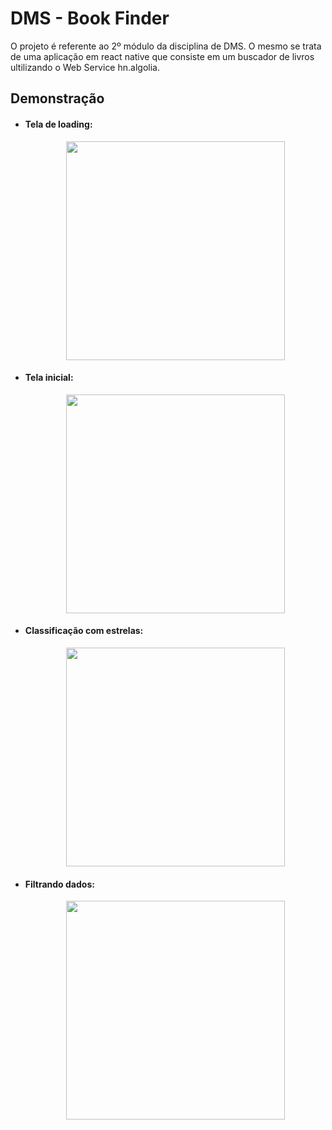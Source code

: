 # DMS - Book Finder

O projeto é referente ao 2º módulo da disciplina de DMS. O mesmo se trata de uma aplicação em react native que consiste em um buscador de livros ultilizando o Web Service hn.algolia. 

## Demonstração
- #### Tela de loading:
    <div align="center">
      <img width="350px" src="https://github.com/diego-targino/DMS_M2/assets/72274854/8466a876-7f39-4113-a9d0-af5fa4bb0baa"/>
    </div>
- #### Tela inicial:
    <div align="center">
      <img width="350px" src="https://github.com/diego-targino/DMS_M2/assets/72274854/f50426d6-ab66-4d23-9fc4-07abb9b7e525"/>
    </div>
- #### Classificação com estrelas:
    <div align="center">
      <img width="350px" src="https://github.com/diego-targino/DMS_M2/assets/72274854/d24385ab-e337-49ae-a56f-9ebe1e1a5bc5"/>
    </div>
- #### Filtrando dados:
    <div align="center">
      <img width="350px" src="https://github.com/diego-targino/DMS_M2/assets/72274854/1f81243e-747a-4293-98f7-2f059deb7e8d"/>
    </div>
